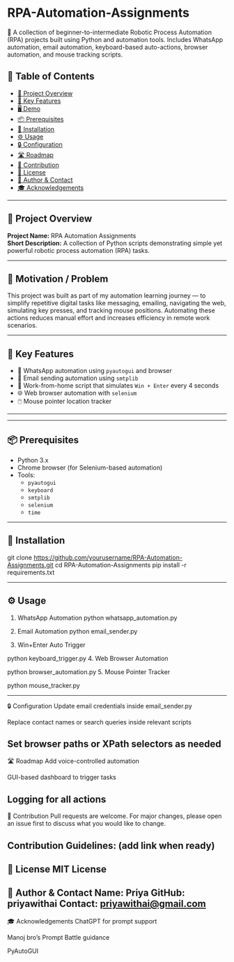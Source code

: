 # RPA-Automation-Assignments
🤖 A collection of beginner-to-intermediate Robotic Process Automation (RPA) projects built using Python and automation tools. Includes WhatsApp automation, email automation, keyboard-based auto-actions, browser automation, and mouse tracking scripts.


## 📑 Table of Contents

- [📌 Project Overview](#-project-overview)
- [🚀 Key Features](#-key-features)
- [🖥 Demo](#-demo)
- [📦 Prerequisites](#-prerequisites)
- [🔧 Installation](#-installation)
- [⚙️ Usage](#️-usage)
- [🔒 Configuration](#-configuration)
- [🛣 Roadmap](#-roadmap)
- [🤝 Contribution](#-contribution)
- [📜 License](#-license)
- [🙋 Author & Contact](#-author--contact)
- [🎓 Acknowledgements](#-acknowledgements)

---

## 📌 Project Overview

**Project Name:** RPA Automation Assignments  
**Short Description:** A collection of Python scripts demonstrating simple yet powerful robotic process automation (RPA) tasks.

---

## 🎯 Motivation / Problem

This project was built as part of my automation learning journey — to simplify repetitive digital tasks like messaging, emailing, navigating the web, simulating key presses, and tracking mouse positions. Automating these actions reduces manual effort and increases efficiency in remote work scenarios.

---

## 🚀 Key Features

- 🔁 WhatsApp automation using `pyautogui` and browser
- 📧 Email sending automation using `smtplib`
- 🧠 Work-from-home script that simulates `Win + Enter` every 4 seconds
- 🌐 Web browser automation with `selenium`
- 🖱️ Mouse pointer location tracker

---


---

## 📦 Prerequisites

- Python 3.x
- Chrome browser (for Selenium-based automation)
- Tools:
  - `pyautogui`
  - `keyboard`
  - `smtplib`
  - `selenium`
  - `time`

---

## 🔧 Installation

git clone https://github.com/yourusername/RPA-Automation-Assignments.git
cd RPA-Automation-Assignments
pip install -r requirements.txt

--- 
## ⚙️ Usage
1. WhatsApp Automation
python whatsapp_automation.py

2. Email Automation
python email_sender.py

3. Win+Enter Auto Trigger

python keyboard_trigger.py
4. Web Browser Automation

python browser_automation.py
5. Mouse Pointer Tracker

python mouse_tracker.py

---

🔒 Configuration
Update email credentials inside email_sender.py

Replace contact names or search queries inside relevant scripts

Set browser paths or XPath selectors as needed
---
🛣 Roadmap
 Add voice-controlled automation

 GUI-based dashboard to trigger tasks

 Logging for all actions
---
🤝 Contribution
Pull requests are welcome.
For major changes, please open an issue first to discuss what you would like to change.

Contribution Guidelines: (add link when ready)
---
📜 License
MIT License
---
🙋 Author & Contact
Name: Priya
GitHub: priyawithai
Contact: priyawithai@gmail.com
---
🎓 Acknowledgements
ChatGPT for prompt support

Manoj bro’s Prompt Battle guidance

PyAutoGUI 
